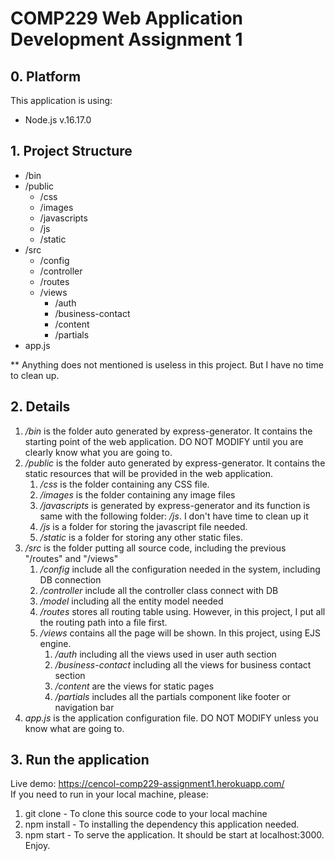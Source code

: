 # COMP229 Web Application Development Assignment 1

## 0. Platform
This application is using:
* Node.js v.16.17.0

## 1. Project Structure
* /bin
* /public
    * /css
    * /images
    * /javascripts
    * /js
    * /static
* /src
    * /config
    * /controller
    * /routes
    * /views
        * /auth
        * /business-contact
        * /content
        * /partials        
* app.js

** Anything does not mentioned is useless in this project. But I have no time to clean up.

## 2. Details
1. */bin* is the folder auto generated by express-generator. It contains the starting point of the web application. DO NOT MODIFY until you are clearly know what you are going to.
2. */public* is the folder auto generated by express-generator. It contains the static resources that will be provided in the web application. 
    1. */css* is the folder containing any CSS file.
    2. */images* is the folder containing any image files 
    3. */javascripts* is generated by express-generator and its function is same with the following folder: */js*. I don't have time to clean up it
    4. */js* is a folder for storing the javascript file needed.
    5. */static* is a folder for storing any other static files.
3. */src* is the folder putting all source code, including the previous "/routes" and "/views"
    1. */config* include all the configuration needed in the system, including DB connection
    2. */controller* include all the controller class connect with DB
    3. */model* including all the entity model needed
    4. */routes* stores all routing table using. However, in this project, I put all the routing path into a file first.
    5. */views* contains all the page will be shown. In this project, using EJS engine.
        1. */auth* including all the views used in user auth section
        2. */business-contact* including all the views for business contact section
        3. */content* are the views for static pages
        4. */partials* includes all the partials component like footer or navigation bar
4. *app.js* is the application configuration file. DO NOT MODIFY unless you know what are going to.

## 3. Run the application
Live demo: https://cencol-comp229-assignment1.herokuapp.com/    
If you need to run in your local machine, please:
1. git clone - To clone this source code to your local machine
2. npm install - To installing the dependency this application needed.
3. npm start - To serve the application. It should be start at localhost:3000. Enjoy.